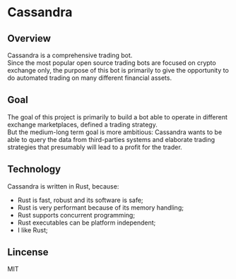 # Cassandra

## Overview

Cassandra is a comprehensive trading bot. <br />
Since the most popular open source trading bots are focused on crypto exchange only, the purpose of this bot is primarily to give the opportunity to do automated trading on many different financial assets. <br />

## Goal 
The goal of this project is primarily to build a bot able to operate in different exchange marketplaces, defined a trading strategy. <br />
But the medium-long term goal is more ambitious: Cassandra wants to be able to query the data from third-parties systems and elaborate trading strategies that presumably will lead to a profit for the trader.

## Technology
Cassandra is written in Rust, because: 
* Rust is fast, robust and its software is safe;
* Rust is very performant because of its memory handling;
* Rust supports concurrent programming;
* Rust executables can be platform independent;
* I like Rust;

## Lincense

MIT
